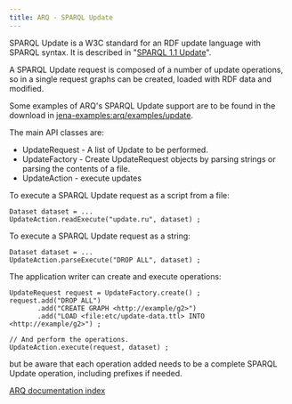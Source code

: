 ```yaml
---
title: ARQ - SPARQL Update
---
```


SPARQL Update is a W3C standard for an RDF update language with
SPARQL syntax. It is described in
"[SPARQL 1.1 Update](http://www.w3.org/TR/sparql11-update/)".

A SPARQL Update request is composed of a number of update
operations, so in a single request graphs can be created, loaded
with RDF data and modified.

Some examples of ARQ's SPARQL Update support are to be found in the
download in 
[jena-examples:arq/examples/update](https://github.com/apache/jena/tree/main/jena-examples/src/main/java/arq/examples/update).

The main API classes are:

-   UpdateRequest - A list of Update to be performed.
-   UpdateFactory - Create UpdateRequest objects by parsing
    strings or parsing the contents of a file.
-   UpdateAction - execute updates

To execute a SPARQL Update request as a script from a file:

    Dataset dataset = ...
    UpdateAction.readExecute("update.ru", dataset) ;

To execute a SPARQL Update request as a string:

    Dataset dataset = ...
    UpdateAction.parseExecute("DROP ALL", dataset) ;

The application writer can create and execute operations:

    UpdateRequest request = UpdateFactory.create() ;
    request.add("DROP ALL")
           .add("CREATE GRAPH <http://example/g2>")
           .add("LOAD <file:etc/update-data.ttl> INTO <http://example/g2>") ;

    // And perform the operations.
    UpdateAction.execute(request, dataset) ;

but be aware that each operation added needs to be a complete
SPARQL Update operation, including prefixes if needed.

[ARQ documentation index](index.html)



